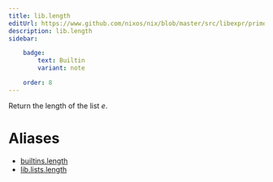 ```yaml
---
title: lib.length
editUrl: https://www.github.com/nixos/nix/blob/master/src/libexpr/primops.cc
description: lib.length
sidebar:

    badge:
        text: Builtin
        variant: note

    order: 8
---
```


Return the length of the list *e*.


# Aliases

- [builtins.length](reference/builtins/builtins-length)
- [lib.lists.length](reference/lib/lists/lib-lists-length)


